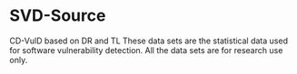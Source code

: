 # SVD-Source
CD-VulD based on DR and TL
These data sets are the statistical data used for software vulnerability detection.
All the data sets are for research use only.
